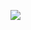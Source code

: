 ![](https://user-images.githubusercontent.com/387138/42350598-9af3d400-8087-11e8-8ae7-2c46efd6df08.png)